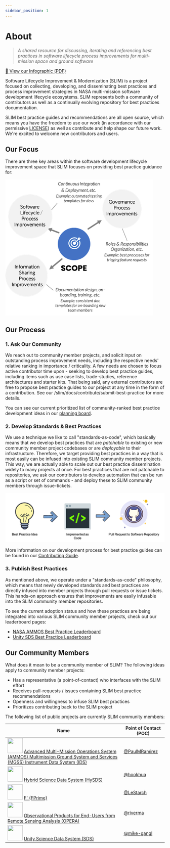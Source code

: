 ```yaml
---
sidebar_position: 1
---
```


# About

> _A shared resource for discussing, iterating and referencing best practices in software lifecycle process improvements for multi-mission space and ground software_

[📖 View our Infographic (PDF)](SLIM-Infographic.pdf)

Software Lifecycle Improvement & Modernization (SLIM) is a project focused on collecting, developing, and disseminating best practices and process improvement strategies in NASA multi-mission software development lifecycle ecosystems. SLIM represents both a community of contributors as well as a continually evolving repository for best practices documentation.

SLIM best practice guides and recommendations are all open source, which means you have the freedom to use our work (in accordance with our permissive [LICENSE](https://nasa-ammos.github.io/slim/LICENSE)) as well as contribute and help shape our future work. We're excited to welcome new contributors and users.

## Our Focus

There are three key areas within the software development lifecycle improvement space that SLIM focuses on providing best practice guidance for:

![SLIM-scope](/img/scope.png)

## Our Process

### 1. Ask Our Community

We reach out to community member projects, and solicit input on outstanding process improvement needs, including the respective needs' relative ranking in importance / criticality. A few needs are chosen to focus active contributor time upon - seeking to develop best practice guides, including items such as use case lists, trade-studies, reference architectures and starter kits. That being said, any external contributors are free to propose best practice guides to our project at any time in the form of a contribution. See our /slim/docs/contribute/submit-best-practice for more details.  

You can see our current prioritized list of community-ranked best practice development ideas in our [planning board](https://github.com/orgs/NASA-AMMOS/projects/3).

### 2. Develop Standards & Best Practices

We use a technique we like to call "standards-as-code", which basically means that we develop best practices that are _patchable_ to existing or new community member project codebases or are _deployable_ to their infrastructure. Therefore, we target providing best practices in a way that is most easily can be infused into existing SLIM community member projects. This way, we are actually able to scale out our best practice dissemination widely to many projects at once. For best practices that are not patchable to repositories, we ask our contributors to develop automation that can be run as a script or set of commands - and deploy these to SLIM community members through issue-tickets.

![SLIM-dev-process](/img/standards-as-code.png)

More information on our development process for best practice guides can be found in our [Contributing Guide](docs/contribute/contributing/development-process).

### 3. Publish Best Practices

As mentioned above, we operate under a "standards-as-code" philosophy, which means that newly developed standards and best practices are directly infused into member projects through pull requests or issue tickets. This hands-on approach ensures that improvements are easily infusable into the SLIM community member repositories.

To see the current adoption status and how these practices are being integrated into various SLIM community member projects, check out our leaderboard pages:

- [NASA AMMOS Best Practice Leaderboard](https://github.com/NASA-AMMOS/slim-leaderboard/blob/main/examples/slim-ammos-leaderboard.md)
- [Unity SDS Best Practice Leaderboard](https://github.com/NASA-AMMOS/slim-leaderboard/blob/main/examples/slim-unity-leaderboard.md)

## Our Community Members

What does it mean to be a community member of SLIM? The following ideas apply to community member projects:
- Has a representative (a point-of-contact) who interfaces with the SLIM effort
- Receives pull-requests / issues containing SLIM best practice recommendations
- Openness and willingness to infuse SLIM best practices 
- Prioritizes contributing back to the SLIM project

The following list of public projects are currently SLIM community members:

| Name | Point of Contact (POC) |
|------|------------------------|
| <img src="https://avatars.githubusercontent.com/u/37851411?s=48&v=4" width="48" height="48"/> [Advanced Multi-Mission Operations System (AMMOS) Multimission Ground System and Services (MGSS) Instrument Data System (IDS)](https://github.com/nasa-ammos/) | [@PaulMRamirez](https://github.com/PaulMRamirez) |
| <img src="https://avatars.githubusercontent.com/u/32575998?s=48&v=4" width="48" height="48"/> [Hybrid Science Data System (HySDS)](https://github.com/hysds/) | [@hookhua](https://github.com/hookhua) |
| <img src="https://avatars.githubusercontent.com/u/848102?s=48&v=4" width="48" height="48"/> [F' (FPrime)](https://github.com/nasa/fprime) | [@LeStarch](https://github.com/LeStarch) |
| <img src="https://avatars.githubusercontent.com/u/848102?s=48&v=4" width="48" height="48"/> [Observational Products for End-Users from Remote Sensing Analysis (OPERA)](https://www.jpl.nasa.gov/go/opera) | [@riverma](https://github.com/riverma) |
| <img src="https://avatars.githubusercontent.com/u/92333776?s=48&v=4" width="48" height="48"/> [Unity Science Data System (SDS)](https://github.com/unity-sds/) | [@mike-gangl](https://github.com/mike-gangl) |

